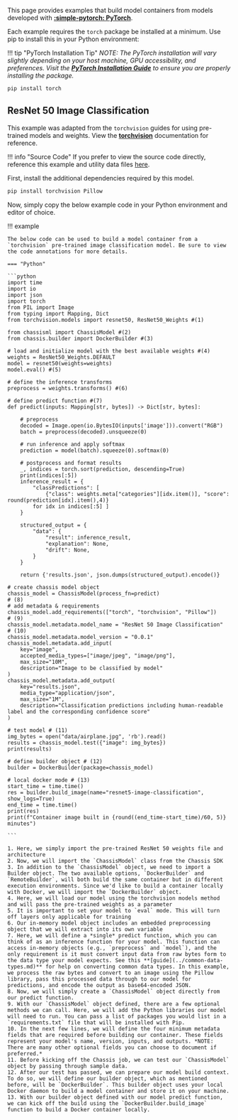 
This page provides examples that build model containers from models developed with **[:simple-pytorch: PyTorch](https://pytorch.org/)**.

Each example requires the `torch` package be installed at a minimum. Use pip to install this in your Python environment:

!!! tip "PyTorch Installation Tip"
    *NOTE: The PyTorch installation will vary slightly depending on your host machine, GPU accessibility, and preferences. Visit the **[PyTorch Installation Guide](https://pytorch.org/get-started/locally/)** to ensure you are properly installing the package.*

```bash
pip install torch
```

## ResNet 50 Image Classification

This example was adapted from the `torchvision` guides for using pre-trained models and weights. View the **[torchvision](https://pytorch.org/vision/main/models.html)** documentation for reference.


!!! info "Source Code"
    If you prefer to view the source code directly, reference this example and utility data files [here](https://github.com/modzy/chassis/blob/main/examples/torch/resnet50_img_class.py).

First, install the additional dependencies required by this model.

```bash
pip install torchvision Pillow
```

Now, simply copy the below example code in your Python environment and editor of choice. 

!!! example

    The below code can be used to build a model container from a `torchvision` pre-trained image classification model. Be sure to view the code annotations for more details.

    === "Python"

    ```python
    import time
    import io
    import json
    import torch
    from PIL import Image
    from typing import Mapping, Dict
    from torchvision.models import resnet50, ResNet50_Weights #(1)

    from chassisml import ChassisModel #(2)
    from chassis.builder import DockerBuilder #(3)

    # load and initialize model with the best available weights #(4)
    weights = ResNet50_Weights.DEFAULT 
    model = resnet50(weights=weights)
    model.eval() #(5)

    # define the inference transforms
    preprocess = weights.transforms() #(6)

    # define predict function #(7)
    def predict(inputs: Mapping[str, bytes]) -> Dict[str, bytes]:
        
        # preprocess
        decoded = Image.open(io.BytesIO(inputs['image'])).convert("RGB")
        batch = preprocess(decoded).unsqueeze(0)
        
        # run inference and apply softmax
        prediction = model(batch).squeeze(0).softmax(0)
        
        # postprocess and format results
        _, indices = torch.sort(prediction, descending=True)
        print(indices[:5])
        inference_result = {
            "classPredictions": [
                {"class": weights.meta["categories"][idx.item()], "score": round(prediction[idx].item(),4)}
            for idx in indices[:5] ]
        }

        structured_output = {
            "data": {
                "result": inference_result,
                "explanation": None,
                "drift": None,
            }
        }
        
        return {'results.json', json.dumps(structured_output).encode()}

    # create chassis model object
    chassis_model = ChassisModel(process_fn=predict)                        # (8)
    # add metadata & requirements
    chassis_model.add_requirements(["torch", "torchvision", "Pillow"])      # (9)
    chassis_model.metadata.model_name = "ResNet 50 Image Classification"    # (10)
    chassis_model.metadata.model_version = "0.0.1"
    chassis_model.metadata.add_input(                                                                    
        key="image",
        accepted_media_types=["image/jpeg", "image/png"],
        max_size="10M",
        description="Image to be classified by model"
    )
    chassis_model.metadata.add_output(
        key="results.json",
        media_type="application/json",
        max_size="1M",
        description="Classification predictions including human-readable label and the corresponding confidence score"
    )

    # test model # (11)
    img_bytes = open("data/airplane.jpg", 'rb').read()
    results = chassis_model.test({"image": img_bytes})
    print(results)

    # define builder object # (12)
    builder = DockerBuilder(package=chassis_model)    

    # local docker mode # (13)
    start_time = time.time()
    res = builder.build_image(name="resnet5-image-classification", show_logs=True)
    end_time = time.time()
    print(res)
    print(f"Container image built in {round((end_time-start_time)/60, 5)} minutes")

    ```

    1. Here, we simply import the pre-trained ResNet 50 weights file and architecture
    2. Now, we will import the `ChassisModel` class from the Chassis SDK    
    3. In addition to the `ChassisModel` object, we need to import a Builder object. The two available options, `DockerBuilder` and `RemoteBuilder`, will both build the same container but in different execution environments. Since we'd like to build a container locally with Docker, we will import the `DockerBuilder` object.     
    4. Here, we will load our model using the torchvision models method and will pass the pre-trained weights as a parameter
    5. It is important to set your model to `eval` mode. This will turn off layers only applicable for training
    6. Our in-memory model object includes an embedded preprocessing object that we will extract into its own variable
    7. Here, we will define a *single* predict function, which you can think of as an inference function for your model. This function can access in-memory objects (e.g., `preprocess` and `model`), and the only requirement is it must convert input data from raw bytes form to the data type your model expects. See this **[guide](../common-data-types.md)** for help on converting common data types. In this example, we process the raw bytes and convert to an image using the Pillow library, pass this processed data through to our model for predictions, and encode the output as base64-encoded JSON.  
    8. Now, we will simply create a `ChassisModel` object directly from our predict function.
    9. With our `ChassisModel` object defined, there are a few optional methods we can call. Here, we will add the Python libraries our model will need to run. You can pass a list of packages you would list in a `requirements.txt` file that will be installed with Pip.
    10. In the next few lines, we will define the four minimum metadata fields that are required before building our container. These fields represent your model's name, version, inputs, and outputs. *NOTE: There are many other optional fields you can choose to document if preferred.* 
    11. Before kicking off the Chassis job, we can test our `ChassisModel` object by passing through sample data.
    12. After our test has passed, we can prepare our model build context. To do so, we will define our builder object, which as mentioned before, will be `DockerBuilder`. This builder object uses your local Docker daemon to build a model container and store it on your machine.
    13. With our builder object defined with our model predict function, we can kick off the build using the `DockerBuilder.build_image` function to build a Docker container locally.
